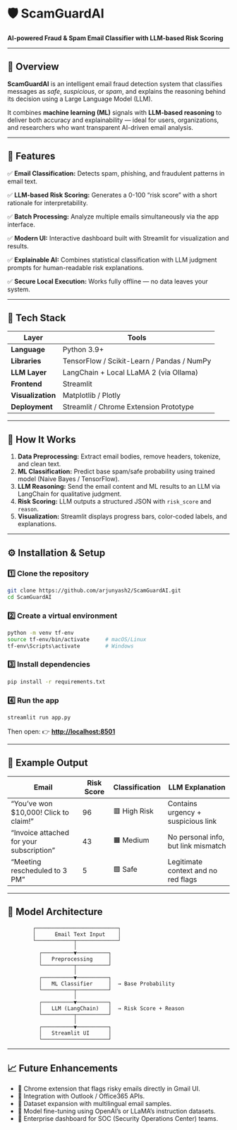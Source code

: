# 🛡️ ScamGuardAI

**AI-powered Fraud & Spam Email Classifier with LLM-based Risk Scoring**

---

## 📖 Overview

**ScamGuardAI** is an intelligent email fraud detection system that classifies messages as *safe*, *suspicious*, or *spam*, and explains the reasoning behind its decision using a Large Language Model (LLM).

It combines **machine learning (ML)** signals with **LLM-based reasoning** to deliver both accuracy and explainability — ideal for users, organizations, and researchers who want transparent AI-driven email analysis.

---

## 🎯 Features

✅ **Email Classification:** Detects spam, phishing, and fraudulent patterns in email text.

✅ **LLM-based Risk Scoring:** Generates a 0-100 “risk score” with a short rationale for interpretability.

✅ **Batch Processing:** Analyze multiple emails simultaneously via the app interface.

✅ **Modern UI:** Interactive dashboard built with Streamlit for visualization and results.

✅ **Explainable AI:** Combines statistical classification with LLM judgment prompts for human-readable risk explanations.

✅ **Secure Local Execution:** Works fully offline — no data leaves your system.

---

## 🧱 Tech Stack

| Layer             | Tools                                      |
| ----------------- | ------------------------------------------ |
| **Language**      | Python 3.9+                                |
| **Libraries**     | TensorFlow / Scikit-Learn / Pandas / NumPy |
| **LLM Layer**     | LangChain + Local LLaMA 2 (via Ollama)     |
| **Frontend**      | Streamlit                                  |
| **Visualization** | Matplotlib / Plotly                        |
| **Deployment**    | Streamlit / Chrome Extension Prototype     |

---

## 🧠 How It Works

1. **Data Preprocessing:** Extract email bodies, remove headers, tokenize, and clean text.
2. **ML Classification:** Predict base spam/safe probability using trained model (Naive Bayes / TensorFlow).
3. **LLM Reasoning:** Send the email content and ML results to an LLM via LangChain for qualitative judgment.
4. **Risk Scoring:** LLM outputs a structured JSON with `risk_score` and `reason`.
5. **Visualization:** Streamlit displays progress bars, color-coded labels, and explanations.

---

## ⚙️ Installation & Setup

### 1️⃣ Clone the repository

```bash
git clone https://github.com/arjunyash2/ScamGuardAI.git
cd ScamGuardAI
```

### 2️⃣ Create a virtual environment

```bash
python -m venv tf-env
source tf-env/bin/activate     # macOS/Linux
tf-env\Scripts\activate        # Windows
```

### 3️⃣ Install dependencies

```bash
pip install -r requirements.txt
```

### 4️⃣ Run the app

```bash
streamlit run app.py
```

Then open: 👉 **[http://localhost:8501](http://localhost:8501)**

---

## 🧩 Example Output

| Email                                    | Risk Score | Classification | LLM Explanation                     |
| ---------------------------------------- | ---------- | -------------- | ----------------------------------- |
| “You’ve won $10,000! Click to claim!”    | 96         | 🟥 High Risk   | Contains urgency + suspicious link  |
| “Invoice attached for your subscription” | 43         | 🟧 Medium      | No personal info, but link mismatch |
| “Meeting rescheduled to 3 PM”            | 5          | 🟩 Safe        | Legitimate context and no red flags |

---

## 🧮 Model Architecture

```
        ┌──────────────────────────┐
        │      Email Text Input    │
        └────────────┬─────────────┘
                     │
          ┌──────────▼──────────┐
          │   Preprocessing     │
          └──────────┬──────────┘
                     │
          ┌──────────▼──────────┐
          │   ML Classifier     │  → Base Probability
          └──────────┬──────────┘
                     │
          ┌──────────▼──────────┐
          │   LLM (LangChain)   │  → Risk Score + Reason
          └──────────┬──────────┘
                     │
          ┌──────────▼──────────┐
          │   Streamlit UI      │
          └─────────────────────┘
```

---

## 📈 Future Enhancements

* 🔹 Chrome extension that flags risky emails directly in Gmail UI.
* 🔹 Integration with Outlook / Office365 APIs.
* 🔹 Dataset expansion with multilingual email samples.
* 🔹 Model fine-tuning using OpenAI’s or LLaMA’s instruction datasets.
* 🔹 Enterprise dashboard for SOC (Security Operations Center) teams.
